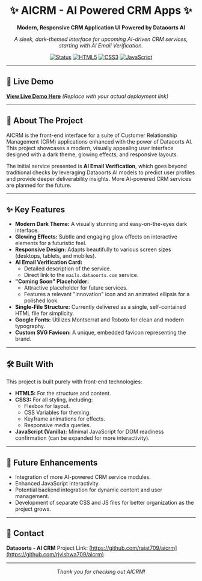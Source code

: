 <div align="center">
  <h1>✨ AICRM - AI Powered CRM Apps ✨</h1>
  <p>
    <strong>Modern, Responsive CRM Application UI Powered by Dataoorts AI</strong>
  </p>
  <p>
    <em>A sleek, dark-themed interface for upcoming AI-driven CRM services, starting with AI Email Verification.</em>
  </p>
  <p>
    <!-- Optional Badges: replace # with actual links or remove if not needed -->
    <a href="#"><img src="https://img.shields.io/badge/status-development-yellowgreen?style=for-the-badge" alt="Status"/></a>
    <a href="#"><img src="https://img.shields.io/badge/HTML5-E34F26?style=for-the-badge&logo=html5&logoColor=white" alt="HTML5"/></a>
    <a href="#"><img src="https://img.shields.io/badge/CSS3-1572B6?style=for-the-badge&logo=css3&logoColor=white" alt="CSS3"/></a>
    <a href="#"><img src="https://img.shields.io/badge/JavaScript-F7DF1E?style=for-the-badge&logo=javascript&logoColor=black" alt="JavaScript"/></a>
  </p>
</div>

---

## 🚀 Live Demo

[**View Live Demo Here**](https://aicrm.dataoorts.com) <em>(Replace with your actual deployment link)</em>

---

## 🌟 About The Project

AICRM is the front-end interface for a suite of Customer Relationship Management (CRM) applications enhanced with the power of Dataoorts AI. This project showcases a modern, visually appealing user interface designed with a dark theme, glowing effects, and responsive layouts.

The initial service presented is **AI Email Verification**, which goes beyond traditional checks by leveraging Dataoorts AI models to predict user profiles and provide deeper deliverability insights. More AI-powered CRM services are planned for the future.

---

## ✨ Key Features

*   **Modern Dark Theme:** A visually stunning and easy-on-the-eyes dark interface.
*   **Glowing Effects:** Subtle and engaging glow effects on interactive elements for a futuristic feel.
*   **Responsive Design:** Adapts beautifully to various screen sizes (desktops, tablets, and mobiles).
*   **AI Email Verification Card:**
    *   Detailed description of the service.
    *   Direct link to the `mails.dataoorts.com` service.
*   **"Coming Soon" Placeholder:**
    *   Attractive placeholder for future services.
    *   Features a relevant "innovation" icon and an animated ellipsis for a polished look.
*   **Single-File Structure:** Currently delivered as a single, self-contained HTML file for simplicity.
*   **Google Fonts:** Utilizes Montserrat and Roboto for clean and modern typography.
*   **Custom SVG Favicon:** A unique, embedded favicon representing the brand.

---

## 🛠️ Built With

This project is built purely with front-end technologies:

*   **HTML5:** For the structure and content.
*   **CSS3:** For all styling, including:
    *   Flexbox for layout.
    *   CSS Variables for theming.
    *   Keyframe animations for effects.
    *   Responsive media queries.
*   **JavaScript (Vanilla):** Minimal JavaScript for DOM readiness confirmation (can be expanded for more interactivity).

---

## 🔮 Future Enhancements

*   Integration of more AI-powered CRM service modules.
*   Enhanced JavaScript interactivity.
*   Potential backend integration for dynamic content and user management.
*   Development of separate CSS and JS files for better organization as the project grows.

---

## 📧 Contact

**Dataoorts - AI CRM**
Project Link: [https://github.com/rajat709/aicrm](https://github.com/rjvishwa709/aicrm)

---

<div align="center">
  <p><em>Thank you for checking out AICRM!</em></p>
</div>

